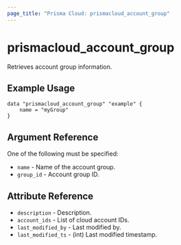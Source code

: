 ```yaml
---
page_title: "Prisma Cloud: prismacloud_account_group"
---
```


# prismacloud_account_group

Retrieves account group information.

## Example Usage

```hcl
data "prismacloud_account_group" "example" {
    name = "myGroup"
}
```

## Argument Reference

One of the following must be specified:

* `name` - Name of the account group.
* `group_id` - Account group ID.

## Attribute Reference

* `description` - Description.
* `account_ids` - List of cloud account IDs.
* `last_modified_by` - Last modified by.
* `last_modified_ts` - (int) Last modified timestamp.
